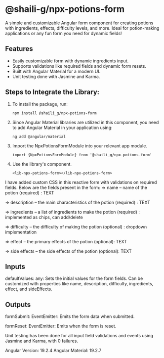 # @shaili-g/npx-potions-form

A simple and customizable Angular form component for creating potions with ingredients, effects, difficulty levels, and more.
Ideal for potion-making applications or any fun form you need for dynamic fields!

## Features

- Easily customizable form with dynamic ingredients input.
- Supports validations like required fields and dynamic form resets.
- Built with Angular Material for a modern UI.
- Unit testing done with Jasmine and Karma.

## Steps to Integrate the Library:
 1. To install the package, run:

    ```npm install @shaili_g/npx-potions-form```

2. Since Angular Material libraries are utilized in this component, you need to add Angular Material in your application using:

   ```ng add @angular/material```

3. Import the NpxPotionsFormModule into your relevant app module.
   
   ```import {NpxPotionsFormModule} from '@shaili_g/npx-potions-form'```

4. Use the library's component.

   ```<lib-npx-potions-form></lib-npx-potions-form>```


I have added custom CSS in this reactive form with validations on required fields. 
Below are the fields present in the form:
=> name – name of the potion (required) : TEXT

=> description – the main characteristics of the potion (required) : TEXT

=> ingredients – a list of ingredients to make the potion (required) : implemented as chips, can add/delete

=> difficulty – the difficulty of making the potion (optional) : dropdown implementation

=> effect – the primary effects of the potion (optional): TEXT

=> side effects – the side effects of the potion (optional): TEXT

## Inputs
   defaultValues: any: Sets the initial values for the form fields. Can be customized with properties like name, description, difficulty, ingredients, effect, and sideEffects.

## Outputs
   formSubmit: EventEmitter<any>: Emits the form data when submitted.

   formReset: EventEmitter<void>: Emits when the form is reset.



Unit testing has been done for all input field validations and events using Jasmine and Karma, with 0 failures.



Angular Version: 19.2.4
Angular Material: 19.2.7
